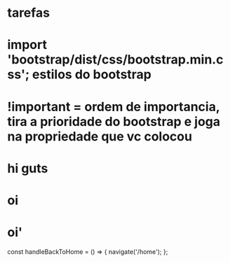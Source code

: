 # tarefas 


# import 'bootstrap/dist/css/bootstrap.min.css'; estilos do bootstrap
# !important = ordem de importancia, tira a prioridade do bootstrap e joga na propriedade que vc colocou
# hi guts
# oi
# oi'

const handleBackToHome = () => {
  navigate('/home');
};